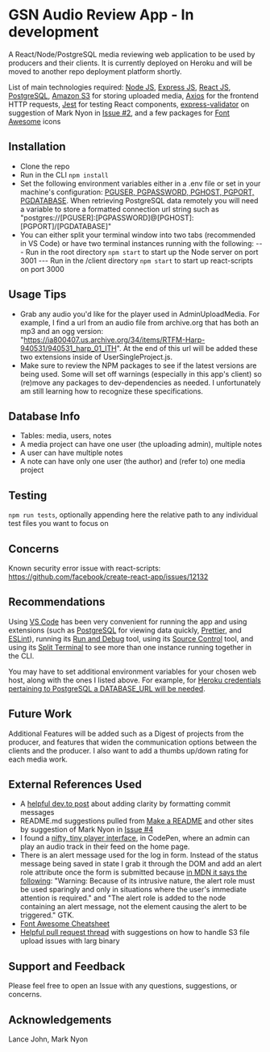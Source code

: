 # GSN Audio Review App - In development

A React/Node/PostgreSQL media reviewing web application to be used by producers and their clients. It is currently deployed on Heroku and will be moved to another repo deployment platform shortly.

List of main technologies required: [Node JS](https://nodejs.org), [Express JS](https://expressjs.com/), [React JS](https://reactjs.org/), [PostgreSQL](https://www.postgresql.org/), [Amazon S3](https://aws.amazon.com/s3/) for storing uploaded media, [Axios](https://axios-http.com/docs/intro) for the frontend HTTP requests, [Jest](https://jestjs.io/) for testing React components, [express-validator](https://express-validator.github.io/docs/) on suggestion of Mark Nyon in [Issue #2](https://github.com/Githubbubber/gsn-audio-review-app/issues/2), and a few packages for [Font Awesome](https://cdnjs.com/libraries/font-awesome) icons

## Installation

- Clone the repo
- Run in the CLI `npm install`
- Set the following environment variables either in a .env file or set in your machine's configuration:
  [PGUSER, PGPASSWORD, PGHOST, PGPORT, PGDATABASE](https://www.postgresql.org/docs/current/libpq-envars.html). When retrieving PostgreSQL data remotely you will need a variable to store a formatted connection url string such as "postgres://[PGUSER]:[PGPASSWORD]@[PGHOST]:[PGPORT]/[PGDATABASE]"
- You can either split your terminal window into two tabs (recommended in VS Code) or have two terminal instances running with the following:
  --- Run in the root directory `npm start` to start up the Node server on port 3001
  --- Run in the /client directory `npm start` to start up react-scripts on port 3000

## Usage Tips

- Grab any audio you'd like for the player used in AdminUploadMedia. For example, I find a url from an audio file from archive.org that has both an mp3 and an ogg version: "https://ia800407.us.archive.org/34/items/RTFM-Harp-940531/940531_harp_01_ITH". At the end of this url will be added these two extensions inside of UserSingleProject.js.
- Make sure to review the NPM packages to see if the latest versions are being used. Some will set off warnings (especially in this app's client) so (re)move any packages to dev-dependencies as needed. I unfortunately am still learning how to recognize these specifications.

## Database Info

- Tables: media, users, notes
- A media project can have one user (the uploading admin), multiple notes
- A user can have multiple notes
- A note can have only one user (the author) and (refer to) one media project

## Testing

`npm run tests`, optionally appending here the relative path to any individual test files you want to focus on

## Concerns

Known security error issue with react-scripts: https://github.com/facebook/create-react-app/issues/12132

## Recommendations

Using [VS Code](https://code.visualstudio.com/) has been very convenient for running the app and using extensions (such as [PostgreSQL](https://marketplace.visualstudio.com/items?itemName=ckolkman.vscode-postgres) for viewing data quickly, [Prettier](https://marketplace.visualstudio.com/items?itemName=esbenp.prettier-vscode), and [ESLint](https://marketplace.visualstudio.com/items?itemName=dbaeumer.vscode-eslint)), running its [Run and Debug](https://code.visualstudio.com/docs/editor/debugging#_run-and-debug-view) tool, using its [Source Control](https://code.visualstudio.com/docs/editor/versioncontrol#_scm-providers) tool, and using its [Split Terminal](https://code.visualstudio.com/docs/terminal/basics#_grouping) to see more than one instance running together in the CLI.

You may have to set additional environment variables for your chosen web host, along with the ones I listed above. For example, for [Heroku credentials pertaining to PostgreSQL a DATABASE_URL will be needed](https://devcenter.heroku.com/articles/heroku-postgresql).

## Future Work

Additional Features will be added such as a Digest of projects from the producer, and features that widen the communication options between the clients and the producer. I also want to add a thumbs up/down rating for each media work.

## External References Used

- A [helpful dev.to post](https://dev.to/i5han3/git-commit-message-convention-that-you-can-follow-1709) about adding clarity by formatting commit messages
- README.md suggestions pulled from [Make a README](https://readthedocs.org/) and other sites by suggestion of Mark Nyon in [Issue #4](https://github.com/Githubbubber/gsn-audio-review-app/issues/4)
- I found a [nifty, tiny player interface](https://codepen.io/websitebeaver/pen/vKdWxW?editors=0010), in CodePen, where an admin can play an audio track in their feed on the home page.
- There is an alert message used for the log in form. Instead of the status message being saved in state I grab it through the DOM and add an alert role attribute once the form is submitted because [in MDN it says the following](https://developer.mozilla.org/en-US/docs/Web/Accessibility/ARIA/Roles/alert_role#description): "Warning: Because of its intrusive nature, the alert role must be used sparingly and only in situations where the user's immediate attention is required." and "The alert role is added to the node containing an alert message, not the element causing the alert to be triggered." GTK.
- [Font Awesome Cheatsheet](https://fontawesome.com/v5/cheatsheet)
- [Helpful pull request thread](https://github.com/aws/aws-sdk-js/issues/2961) with suggestions on how to handle S3 file upload issues with larg binary

## Support and Feedback

Please feel free to open an Issue with any questions, suggestions, or concerns.

## Acknowledgements

Lance John, Mark Nyon
